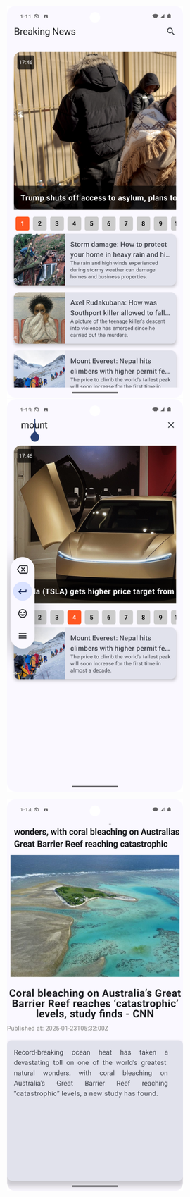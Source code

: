 
<p align="center">
  <img src="https://github.com/dumanYusuf/BreakingNews/blob/master/news1.png?raw=true" width="400" />
  <img src="https://github.com/dumanYusuf/BreakingNews/blob/master/news2.png?raw=true" width="400" />
</p>

<p align="center">
  <img src="https://github.com/dumanYusuf/BreakingNews/blob/master/news3.png?raw=true" width="400" />
</p>




